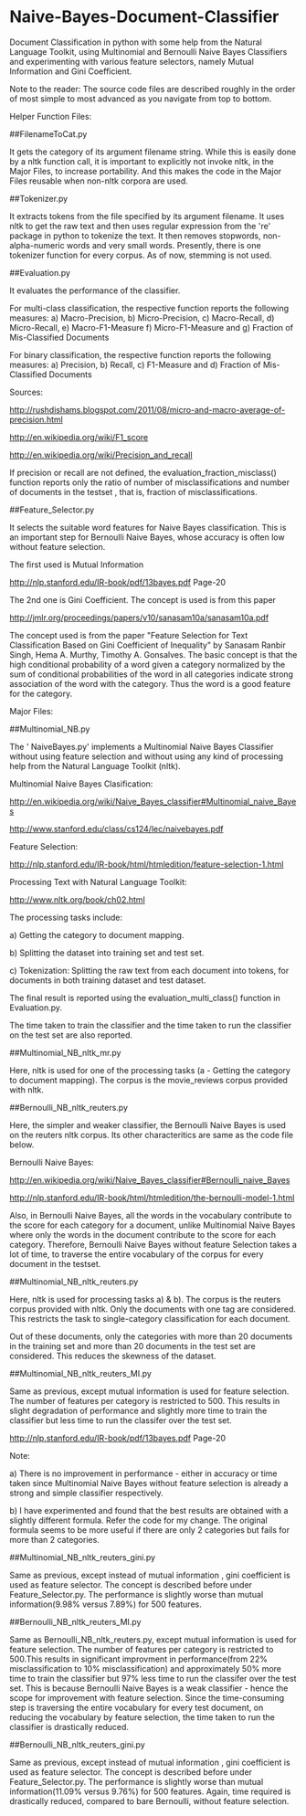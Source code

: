 Naive-Bayes-Document-Classifier
===============================

Document Classification in python with some help from the Natural Language Toolkit, using Multinomial and Bernoulli Naive Bayes Classifiers and experimenting with various feature selectors, namely Mutual Information and Gini Coefficient.

Note to the reader: The source code files are described roughly in the order of most simple to most advanced as you navigate from top to bottom.

Helper Function Files:

##FilenameToCat.py

It gets the category of its argument filename string. While this is easily done by a nltk function call, it is important to explicitly not invoke nltk, in the Major Files, to increase portability. And this makes the code in the Major Files reusable when non-nltk corpora are used.

##Tokenizer.py

It extracts tokens from the file specified by its argument filename.  It uses nltk to get the raw text and then uses regular expression from the 're' package in python to tokenize the text. It then removes stopwords, non-alpha-numeric words and very small words. Presently, there is one tokenizer function for every corpus. As of now, stemming is not used. 

##Evaluation.py

It evaluates the performance of the classifier. 

For multi-class classification, the respective function reports the following measures:
a) Macro-Precision,
b) Micro-Precision,
c) Macro-Recall,
d) Micro-Recall,
e) Macro-F1-Measure
f) Micro-F1-Measure and 
g) Fraction of Mis-Classified Documents

For binary classification, the respective function reports the following measures:
a) Precision,
b) Recall,
c) F1-Measure and 
d) Fraction of Mis-Classified Documents

Sources:

http://rushdishams.blogspot.com/2011/08/micro-and-macro-average-of-precision.html

http://en.wikipedia.org/wiki/F1_score

http://en.wikipedia.org/wiki/Precision_and_recall

If precision or recall are not defined, the evaluation_fraction_misclass() function reports only the ratio of number of misclassifications and number of documents in the testset , that is, fraction of misclassifications.


##Feature_Selector.py

It selects the suitable word features for Naive Bayes classification. This is an important step for Bernoulli Naive Bayes, whose accuracy is often low without feature selection.

The first used is Mutual Information 

http://nlp.stanford.edu/IR-book/pdf/13bayes.pdf Page-20

The 2nd one is Gini Coefficient. The concept is used is from this paper

http://jmlr.org/proceedings/papers/v10/sanasam10a/sanasam10a.pdf

The concept used is from the paper "Feature Selection for Text Classification Based on
Gini Coefficient of Inequality" by Sanasam Ranbir Singh, Hema A. Murthy, Timothy A. Gonsalves. The basic concept is that the high conditional probability of a word given a category normalized by the sum of conditional probabilities of the word in all categories indicate strong association of the word with the category. Thus the word is a good feature for the category.

Major Files:

##Multinomial_NB.py
 
 The ' NaiveBayes.py' implements a Multinomial Naive Bayes Classifier without using feature selection and without using 
 any kind of processing help from the Natural Language Toolkit (nltk). 
 
 
 Multinomial Naive Bayes Clasification:
 
 http://en.wikipedia.org/wiki/Naive_Bayes_classifier#Multinomial_naive_Bayes
 
 http://www.stanford.edu/class/cs124/lec/naivebayes.pdf
 
 
 Feature Selection:
 
 http://nlp.stanford.edu/IR-book/html/htmledition/feature-selection-1.html
 
 
 Processing Text with Natural Language Toolkit:
 
 http://www.nltk.org/book/ch02.html
 
The processing tasks include:

a) Getting the category to document mapping.

b) Splitting the dataset into training set and test set.

c) Tokenization: Splitting the raw text from each document into tokens, for documents in both training dataset and test dataset.

The final result is reported using the evaluation_multi_class() function in Evaluation.py.

The time taken to train the classifier and the time taken to run the classifier on the test set are also reported.


##Multinomial_NB_nltk_mr.py

Here, nltk is used for one of the processing tasks (a - Getting the category to document mapping). The corpus is the movie_reviews corpus provided with nltk. 


##Bernoulli_NB_nltk_reuters.py

Here, the simpler and weaker classifier, the Bernoulli Naive Bayes is used on the reuters nltk corpus. Its other characteritics are same as the code file below.

Bernoulli Naive Bayes: 

http://en.wikipedia.org/wiki/Naive_Bayes_classifier#Bernoulli_naive_Bayes

http://nlp.stanford.edu/IR-book/html/htmledition/the-bernoulli-model-1.html

Also, in Bernoulli Naive Bayes, all the words in the vocabulary contribute to the score for each category for a document, unlike Multinomial Naive Bayes where only the words in the document contribute to the score for each category. Therefore, Bernoulli Naive Bayes without feature Selection takes a lot of time, to traverse the entire vocabulary of the corpus for every document in the testset. 

##Multinomial_NB_nltk_reuters.py

Here, nltk is used for processing tasks a) & b). The corpus is the reuters corpus provided with nltk. Only the documents with one tag are considered. This restricts the task to single-category classification for each document.

Out of these documents, only the categories with more than 20 documents in the training set and more than 20 documents in the test set are considered. This reduces the skewness of the dataset. 


##Multinomial_NB_nltk_reuters_MI.py

Same as previous, except mutual information is used for feature selection. The number of features per category is restricted to 500. This results in slight degradation of performance and slightly more time to train the classifier but less time to run the classifer over the test set.

http://nlp.stanford.edu/IR-book/pdf/13bayes.pdf Page-20

Note: 

a) There is no improvement in performance - either in accuracy or time taken since Multinomial Naive Bayes without feature selection is already a strong and simple classifier respectively.

b) I have experimented and found that the best results are obtained with a slightly different formula. 
Refer the code for my change. The original formula seems to be more useful if there are only 2 categories but fails for more than 2 categories. 


##Multinomial_NB_nltk_reuters_gini.py

Same as previous, except instead of mutual information , gini coefficient is used as feature selector. The concept is described before under Feature_Selector.py. The performance is slightly worse than mutual information(9.98% versus 7.89%) for 500 features.

##Bernoulli_NB_nltk_reuters_MI.py

Same as Bernoulli_NB_nltk_reuters.py, except mutual information is used for feature selection. The number of features per category is restricted to 500.This results in significant improvment in performance(from 22% misclassification to 10% misclassification) and approximately 50% more time to train the classifier but 97% less time to run the classifer over the test set. This is because Bernoulli Naive Bayes is a weak classifier - hence the scope for improvement with feature selection. Since the time-consuming step is traversing the entire vocabulary for every test document, on reducing the vocabulary by feature selection, the time taken to run the classifier is drastically reduced.


##Bernoulli_NB_nltk_reuters_gini.py

Same as previous, except instead of mutual information , gini coefficient is used as feature selector. The concept is described before under Feature_Selector.py. The performance is slightly worse than mutual information(11.09% versus 9.76%) for 500 features. Again, time required is drastically reduced, compared to bare Bernoulli, without feature selection.
